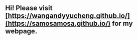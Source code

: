 ## Hi! Please visit [https://wangandyyucheng.github.io/](https://samosamosa.github.io/) for my webpage.
